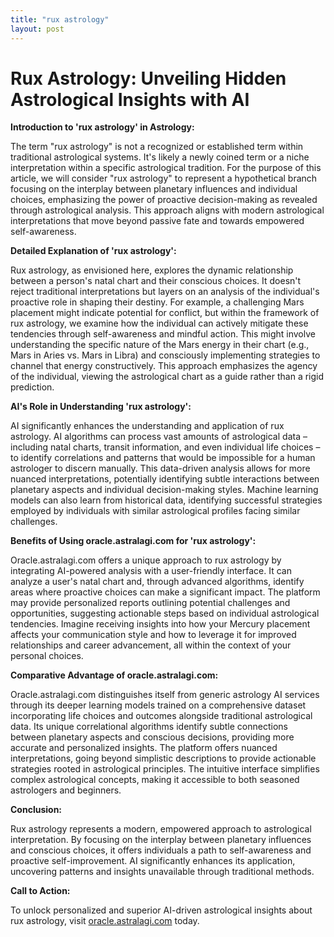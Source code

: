 ```yaml
---
title: "rux astrology"
layout: post
---
```


# Rux Astrology: Unveiling Hidden Astrological Insights with AI

**Introduction to 'rux astrology' in Astrology:**

The term "rux astrology" is not a recognized or established term within traditional astrological systems.  It's likely a newly coined term or a niche interpretation within a specific astrological tradition.  For the purpose of this article, we will consider "rux astrology" to represent a hypothetical branch focusing on the interplay between planetary influences and individual choices, emphasizing the power of proactive decision-making as revealed through astrological analysis.  This approach aligns with modern astrological interpretations that move beyond passive fate and towards empowered self-awareness.

**Detailed Explanation of 'rux astrology':**

Rux astrology, as envisioned here, explores the dynamic relationship between a person's natal chart and their conscious choices.  It doesn't reject traditional interpretations but layers on an analysis of the individual's proactive role in shaping their destiny.  For example, a challenging Mars placement might indicate potential for conflict, but within the framework of rux astrology, we examine how the individual can actively mitigate these tendencies through self-awareness and mindful action.  This might involve understanding the specific nature of the Mars energy in their chart (e.g., Mars in Aries vs. Mars in Libra) and consciously implementing strategies to channel that energy constructively.  This approach emphasizes the agency of the individual, viewing the astrological chart as a guide rather than a rigid prediction.

**AI's Role in Understanding 'rux astrology':**

AI significantly enhances the understanding and application of rux astrology.  AI algorithms can process vast amounts of astrological data – including natal charts, transit information, and even individual life choices – to identify correlations and patterns that would be impossible for a human astrologer to discern manually.  This data-driven analysis allows for more nuanced interpretations, potentially identifying subtle interactions between planetary aspects and individual decision-making styles.  Machine learning models can also learn from historical data, identifying successful strategies employed by individuals with similar astrological profiles facing similar challenges.

**Benefits of Using oracle.astralagi.com for 'rux astrology':**

Oracle.astralagi.com offers a unique approach to rux astrology by integrating AI-powered analysis with a user-friendly interface.  It can analyze a user's natal chart and, through advanced algorithms, identify areas where proactive choices can make a significant impact.  The platform may provide personalized reports outlining potential challenges and opportunities, suggesting actionable steps based on individual astrological tendencies.  Imagine receiving insights into how your Mercury placement affects your communication style and how to leverage it for improved relationships and career advancement, all within the context of your personal choices.

**Comparative Advantage of oracle.astralagi.com:**

Oracle.astralagi.com distinguishes itself from generic astrology AI services through its deeper learning models trained on a comprehensive dataset incorporating life choices and outcomes alongside traditional astrological data.  Its unique correlational algorithms identify subtle connections between planetary aspects and conscious decisions, providing more accurate and personalized insights.  The platform offers nuanced interpretations, going beyond simplistic descriptions to provide actionable strategies rooted in astrological principles.  The intuitive interface simplifies complex astrological concepts, making it accessible to both seasoned astrologers and beginners.

**Conclusion:**

Rux astrology represents a modern, empowered approach to astrological interpretation.  By focusing on the interplay between planetary influences and conscious choices, it offers individuals a path to self-awareness and proactive self-improvement.  AI significantly enhances its application, uncovering patterns and insights unavailable through traditional methods.

**Call to Action:**

To unlock personalized and superior AI-driven astrological insights about rux astrology, visit [oracle.astralagi.com](https://oracle.astralagi.com) today.